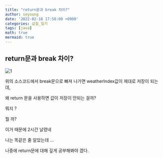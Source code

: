 ```yaml
---
title: "return문과 break 차이?"
author: seyoung
date: '2022-02-18 17:58:00 +0900'
categories: 삽질_일기
tags: [java]
math: true
mermaid: true
---
```



## return문과 break 차이?


![1](https://user-images.githubusercontent.com/54762273/154650153-383469d3-92ae-47b9-ac15-5e9186b5dbe4.PNG)


위의 소스코드에서 break문으로 빠져 나가면 weatherIndex값이 제대로 저장이 되는데,

왜 return 문을 사용하면 값이 저장이 안되는 걸까?

뭐지 ? 

뭘 까? 

이거 때문에 2시간 날렸네 

나는 똑같은 줄 알았는데 ...

나중에 return문에 대해 깊게 공부해봐야 겠다.